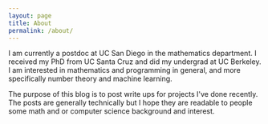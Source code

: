 ```yaml
---
layout: page
title: About
permalink: /about/
---
```


I am currently a postdoc at UC San Diego in the mathematics department. I received my PhD from UC Santa Cruz and did my undergrad at UC Berkeley. I am interested in mathematics and programming in general, and more specifically number theory and machine learning.

The purpose of this blog is to post write ups for projects I've done recently. The posts are generally technically but I hope they are readable to people some math and or computer science background and interest.

